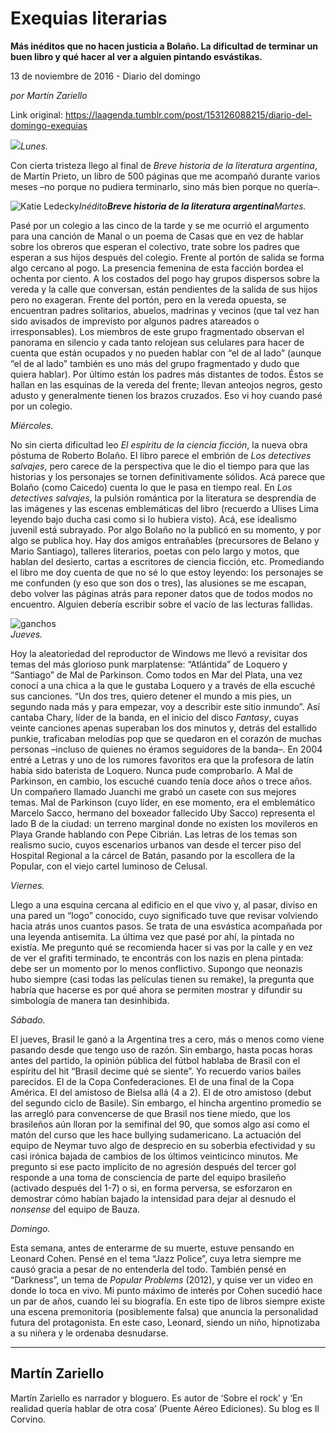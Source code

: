 # Exequias literarias

**Más inéditos que no hacen justicia a Bolaño. La dificultad de terminar un buen libro y qué hacer al ver a alguien pintando esvástikas.**

13 de noviembre de 2016 - Diario del domingo

_por Martín Zariello_

Link original: https://laagenda.tumblr.com/post/153126088215/diario-del-domingo-exequias

![](https://64.media.tumblr.com/6ff73eded4d0a697fec4fd05dbda523e/tumblr_inline_pjzrouydIm1t6q87u_500.jpg)*Lunes.*

Con cierta tristeza llego al final de *Breve historia de la literatura argentina*, de Martín Prieto, un libro de 500 páginas que me acompañó durante varios meses –no porque no pudiera terminarlo, sino más bien porque no quería–. 


![Katie Ledecky](https://64.media.tumblr.com/da3ebbc89e9a66b222649bfa6e7326a0/tumblr_inline_pjzroushMX1t6q87u_250.jpg)*Inédito**Breve historia de la literatura argentina**Martes.*

Pasé por un colegio a las cinco de la tarde y se me ocurrió el argumento para una canción de Manal o un poema de Casas que en vez de hablar sobre los obreros que esperan el colectivo, trate sobre los padres que esperan a sus hijos después del colegio. Frente al portón de salida se forma algo cercano al pogo. La presencia femenina de esta facción bordea el ochenta por ciento. A los costados del pogo hay grupos dispersos sobre la vereda y la calle que conversan, están pendientes de la salida de sus hijos pero no exageran. Frente del portón, pero en la vereda opuesta, se encuentran padres solitarios, abuelos, madrinas y vecinos (que tal vez han sido avisados de imprevisto por algunos padres atareados o irresponsables). Los miembros de este grupo fragmentado observan el panorama en silencio y cada tanto relojean sus celulares para hacer de cuenta que están ocupados y no pueden hablar con “el de al lado” (aunque “el de al lado” también es uno más del grupo fragmentado y dudo que quiera hablar). Por último están los padres más distantes de todos. Éstos se hallan en las esquinas de la vereda del frente; llevan anteojos negros, gesto adusto y generalmente tienen los brazos cruzados. Eso vi hoy cuando pasé por un colegio. 

*Miércoles.*

No sin cierta dificultad leo *El espíritu de la ciencia ficción*, la nueva obra póstuma de Roberto Bolaño. El libro parece el embrión de *Los detectives salvajes*, pero carece de la perspectiva que le dio el tiempo para que las historias y los personajes se tornen definitivamente sólidos. Acá parece que Bolaño (como Caicedo) cuenta lo que le pasa en tiempo real. En *Los detectives salvajes*, la pulsión romántica por la literatura se desprendía de las imágenes y las escenas emblemáticas del libro (recuerdo a Ulises Lima leyendo bajo ducha casi como si lo hubiera visto). Acá, ese idealismo juvenil está subrayado. Por algo Bolaño no la publicó en su momento, y por algo se publica hoy. Hay dos amigos entrañables (precursores de Belano y Mario Santiago), talleres literarios, poetas con pelo largo y motos, que hablan del desierto, cartas a escritores de ciencia ficción, etc. Promediando el libro me doy cuenta de que no sé lo que estoy leyendo: los personajes se me confunden (y eso que son dos o tres), las alusiones se me escapan, debo volver las páginas atrás para reponer datos que de todos modos no encuentro. Alguien debería escribir sobre el vacío de las lecturas fallidas. 

![ganchos](https://64.media.tumblr.com/6ff73eded4d0a697fec4fd05dbda523e/tumblr_inline_pjzrouydIm1t6q87u_500.jpg)  
*Jueves.*

Hoy la aleatoriedad del reproductor de Windows me llevó a revisitar dos temas del más glorioso punk marplatense: “Atlántida” de Loquero y “Santiago” de Mal de Parkinson. Como todos en Mar del Plata, una vez conocí a una chica a la que le gustaba Loquero y a través de ella escuché sus canciones. “Un dos tres, quiero detener el mundo a mis pies, un segundo nada más y para empezar, voy a describir este sitio inmundo”. Así cantaba Chary, líder de la banda, en el inicio del disco *Fantasy*, cuyas veinte canciones apenas superaban los dos minutos y, detrás del estallido punkie, traficaban melodías pop que se quedaron en el corazón de muchas personas –incluso de quienes no éramos seguidores de la banda–. En 2004 entré a Letras y uno de los rumores favoritos era que la profesora de latín había sido baterista de Loquero. Nunca pude comprobarlo. A Mal de Parkinson, en cambio, los escuché cuando tenía doce años o trece años. Un compañero llamado Juanchi me grabó un casete con sus mejores temas. Mal de Parkinson (cuyo líder, en ese momento, era el emblemático Marcelo Sacco, hermano del boxeador fallecido Uby Sacco) representa el lado B de la ciudad: un terreno marginal donde no existen los movileros en Playa Grande hablando con Pepe Cibrián. Las letras de los temas son realismo sucio, cuyos escenarios urbanos van desde el tercer piso del Hospital Regional a la cárcel de Batán, pasando por la escollera de la Popular, con el viejo cartel luminoso de Celusal.

*Viernes.*

Llego a una esquina cercana al edificio en el que vivo y, al pasar, diviso en una pared un “logo” conocido, cuyo significado tuve que revisar volviendo hacia atrás unos cuantos pasos. Se trata de una esvástica acompañada por una leyenda antisemita. La última vez que pasé por ahí, la pintada no existía. Me pregunto qué se recomienda hacer si vas por la calle y en vez de ver el grafiti terminado, te encontrás con los nazis en plena pintada: debe ser un momento por lo menos conflictivo. Supongo que neonazis hubo siempre (casi todas las películas tienen su remake), la pregunta que habría que hacerse es por qué ahora se permiten mostrar y difundir su simbología de manera tan desinhibida. 

*Sábado.*

El jueves, Brasil le ganó a la Argentina tres a cero, más o menos como viene pasando desde que tengo uso de razón. Sin embargo, hasta pocas horas antes del partido, la opinión pública del fútbol hablaba de Brasil con el espíritu del hit “Brasil decime qué se siente”. Yo recuerdo varios bailes parecidos. El de la Copa Confederaciones. El de una final de la Copa América. El del amistoso de Bielsa allá (4 a 2). El de otro amistoso (debut del segundo ciclo de Basile). Sin embargo, el hincha argentino promedio se las arregló para convencerse de que Brasil nos tiene miedo, que los brasileños aún lloran por la semifinal del 90, que somos algo así como el matón del curso que les hace bullying sudamericano. La actuación del equipo de Neymar tuvo algo de desprecio en su soberbia efectividad y su casi irónica bajada de cambios de los últimos veinticinco minutos. Me pregunto si ese pacto implícito de no agresión después del tercer gol responde a una toma de consciencia de parte del equipo brasileño (activado después del 1-7) o si, en forma perversa, se esforzaron en demostrar cómo habían bajado la intensidad para dejar al desnudo el *nonsense* del equipo de Bauza. 

*Domingo.*

Esta semana, antes de enterarme de su muerte, estuve pensando en Leonard Cohen. Pensé en el tema “Jazz Police”, cuya letra siempre me causó gracia a pesar de no entenderla del todo. También pensé en “Darkness”, un tema de *Popular Problems* (2012), y quise ver un video en donde lo toca en vivo. Mi punto máximo de interés por Cohen sucedió hace un par de años, cuando leí su biografía. En este tipo de libros siempre existe una escena premonitoria (posiblemente falsa) que anuncia la personalidad futura del protagonista. En este caso, Leonard, siendo un niño, hipnotizaba a su niñera y le ordenaba desnudarse.

  




---

Martín Zariello
---------------

 Martín Zariello es narrador y bloguero. Es autor de ‘Sobre el rock’ y ‘En realidad quería hablar de otra cosa’ (Puente Aéreo Ediciones). Su blog es Il Corvino.

